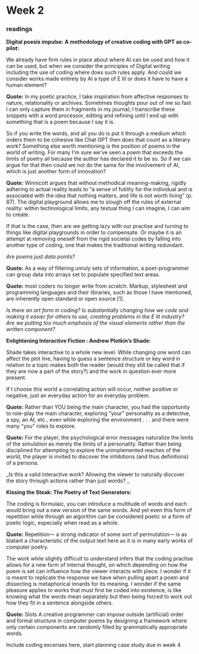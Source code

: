 # Week 2

### readings 

**Digital poesis impulse: A methodology of creative coding with GPT as co-pilot:** 

We already have firm rules in place about where AI can be used and how it can be used, but when we consider the principles of Digital writing including the use of coding where does such rules apply. And could we consider works made entirely by AI a type of E lit or does it have to have a human element?

**Quote:** In my poetic practice, I take inspiration from affective responses to nature, relationality or archives. Sometimes thoughts pour out of me so fast I can only capture them in fragments in my journal; I transcribe these snippets with a word processor, editing and refining until I end up with something that is a poem because I say it is. 

So if you write the words, and all you do is put it through a medium which orders them to be cohesive like Chat GPT then does that count as a literary work? Something else worth mentioning is the position of poems in the world of writing. For many I'm sure we've seen a poem that exceeds the limits of poetry all because the author has declared it to be so. So if we can argue for that then could we not do the same for the involvement of AI, which is just another form of innovation?

**Quote:** Winnicott argues that without methodical meaning-making, rigidly adhering to actual reality leads to “a sense of futility for the individual and is associated with the idea that nothing matters, and life is not worth living” (p. 87). The digital playground allows me to slough off the rules of external reality: within technological limits, any textual thing I can imagine, I can aim to create. 

If that is the case, then are we getting lazy with our practise and turning to things like digital playgrounds in order to compensate. Or maybe it is an attempt at removing oneself from the rigid societal codes by falling into another type of coding, one that makes the traditional writing redundant. 

_Are poems just data points?_

**Quote:** As a way of filtering unruly sets of information, a poet-programmer can group data into arrays set to populate specified text areas. 

**Quote:** most coders no longer write from scratch. Markup, stylesheet and programming languages and their libraries, such as those I have mentioned, are inherently open standard or open source [1]. 

_Is there an art form in coding? 
Is substantially changing how we code and making it easier for others to use, creating problems in the E lit industry? Are we putting too much emphasis of the visual elements rather than the written component?_



**Enlightening Interactive Fiction : Andrew Plotkin’s Shade:** 

Shade takes interactive to a whole new level. While changing one word can affect the plot line, having to guess a sentence structure or key word in relation to a topic makes both the reader (would they still be called that if they are now a part of the story?) and the work in question ever more present. 

If I choose this world a correlating action will occur, neither positive or negative, just an everyday action for an everyday problem.

**Quote:** Rather than YOU being the main character, you had the opportunity to role-play the main character, exploring "your" personality as a detective, a spy, an AI, etc., even while exploring the environment . . . and there were many "you" roles to explore.

**Quote:** For the player, the psychological error messages naturalize the limits of the simulation as merely the limits of a personality. Rather than being disciplined for attempting to explore the unimplemented reaches of the world, the player is invited to discover the inhibitions (and thus definitions) of a persona.

_Is this a valid interactive work?  Allowing the viewer to naturally discover the story through actions rather than just words? _

**Kissing the Steak: The Poetry of Text Generators:**

The coding is formulaic, you can introduce a multitude of words and each would bring out a new version of the same words. And yet even this form of repetition while through an algorithm can be considered poetic or a form of poetic logic, especially when read as a whole.

**Quote:** Repetition— a strong indicator of some sort of permutation— is as blatant a characteristic of the output text here as it is in many early works of computer poetry. 

The work while slightly difficult to understand infers that the coding practise allows for a new form of internal thought, on which depending on how the poem is set can influence how the viewer interacts with piece. I wonder if it is meant to replicate the response we have when pulling apart a poem and dissecting is metaphorical innards for its meaning. I wonder if the same pleasure applies to works that must first be coded into existence, is like knowing what the words mean separately but then being forced to work out how they fit in a sentence alongside others.

**Quote:** Slots A creative programmer can impose outside (artificial) order and formal structure in computer poems by designing a framework where only certain components are randomly filled by grammatically appropriate words.

Include coding excerises here, start planning case study due in week 4 
